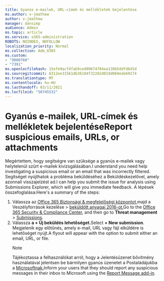 ```yaml
---
title: Gyanús e-mailek, URL-címek és mellékletek bejelentése
ms.author: v-jmathew
author: v-jmathew
manager: dansimp
audience: Admin
ms.topic: article
ms.service: o365-administration
ROBOTS: NOINDEX, NOFOLLOW
localization_priority: Normal
ms.collection: Adm_O365
ms.custom:
- "9000760"
- "7391"
ms.openlocfilehash: 15efe9acf4fab9ced09674784ea130b5ddfd645d
ms.sourcegitcommit: 6312ee31561db36104f32282d019d069ede69174
ms.translationtype: MT
ms.contentlocale: hu-HU
ms.lasthandoff: 03/11/2021
ms.locfileid: "50745532"
---
```

# <a name="report-suspicious-emails-urls-or-attachments"></a><span data-ttu-id="aacdb-102">Gyanús e-mailek, URL-címek és mellékletek bejelentése</span><span class="sxs-lookup"><span data-stu-id="aacdb-102">Report suspicious emails, URLs, or attachments</span></span>

<span data-ttu-id="aacdb-103">Megértettem, hogy segítségre van szüksége a gyanús e-mailek vagy helytelenül szűrt e-mailek kivizsgálásában.</span><span class="sxs-lookup"><span data-stu-id="aacdb-103">I understand you need help investigating a suspicious email or an email that was incorrectly filtered.</span></span> <span data-ttu-id="aacdb-104">Segítséget nyújthatok a probléma beküldéséhez a Beküldéskezelővel, amely azonnali visszajelzést ad.</span><span class="sxs-lookup"><span data-stu-id="aacdb-104">I can help you submit the issue for analysis using Submissions Explorer, which will give you immediate feedback.</span></span> <span data-ttu-id="aacdb-105">A lépések összefoglalása:</span><span class="sxs-lookup"><span data-stu-id="aacdb-105">Here's a summary of the steps:</span></span>

1. <span data-ttu-id="aacdb-106">Válassza az [Office 365 Biztonsági & megfelelőségi központot,](https://go.microsoft.com/fwlink/p/?linkid=2077143)majd a Veszélyforrások kezelése   >  [beküldött anyagai 2016-ot.](https://go.microsoft.com/fwlink/?linkid=2101521)</span><span class="sxs-lookup"><span data-stu-id="aacdb-106">Go to the [Office 365 Security & Compliance Center](https://go.microsoft.com/fwlink/p/?linkid=2077143), and then go to **Threat management** > [Submissions](https://go.microsoft.com/fwlink/?linkid=2101521).</span></span>
2. <span data-ttu-id="aacdb-107">Válassza **a + Új beküldés lehetőséget.**</span><span class="sxs-lookup"><span data-stu-id="aacdb-107">Select **+ New submission**.</span></span> <span data-ttu-id="aacdb-108">Megjelenik egy előtűnés, amely e-mail, URL vagy fájl elküldére is lehetőséget nyújt.</span><span class="sxs-lookup"><span data-stu-id="aacdb-108">A flyout will appear with the option to submit either an email, URL, or file.</span></span>
    > [!NOTE]
    > <span data-ttu-id="aacdb-109">Tájékoztassa a felhasználókat arról, hogy a Jelentésüzenet bővítmény használatával jelentsen be bármilyen gyanús üzenetet a Postaládájukba a [Microsoftnak.](https://go.microsoft.com/fwlink/?linkid=2092385)</span><span class="sxs-lookup"><span data-stu-id="aacdb-109">Inform your users that they should report any suspicious messages in their inbox to Microsoft using the [Report Message add-in](https://go.microsoft.com/fwlink/?linkid=2092385).</span></span>
